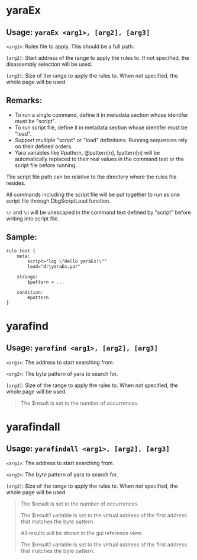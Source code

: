 # yaraEx

## Usage: `yaraEx <arg1>, [arg2], [arg3]`

`<arg1>`: Rules file to apply. This should be a full path.

`[arg2]`: Start address of the range to apply the rules to. If not specified, the disassembly selection will be used.

`[arg3]`: Size of the range to apply the rules to. When not specified, the whole page will be used.

## Remarks:

- To run a single command, define it in metadata section whose identifer must be "script".
- To run script file, define it in metadata section whose identifer must be "load".
- Support multiple "script" or "load" definitions. Running sequences rely on their defined orders.
- Yara variables like #pattern, @pattern[n], !pattern[n] will be automatically replaced to their real values
in the command text or the script file before running.

The script file path can be relative to the directory where the rules file resides.

All commands including the script file will be put together to run as one script file through DbgScriptLoad function.

`\r` and `\n` will be unescaped in the command text defined by "script" before writing into script file.

## Sample:
```
rule test {
    meta:
        script="log \"Hello yaraEx!\""
        load="d:\yaraEx.yar"

    strings:
        $pattern = ...
    
    condition:
        #pattern
}
```


# yarafind

## Usage: `yarafind <arg1>, [arg2], [arg3]`

`<arg1>`: The address to start searching from.

`<arg2>`: The byte pattern of yara to search for.

`[arg3]`: Size of the range to apply the rules to. When not specified, the whole page will be used.

>The $result is set to the number of occurrences.


# yarafindall

## Usage: `yarafindall <arg1>, [arg2], [arg3]`

`<arg1>`: The address to start searching from.

`<arg2>`: The byte pattern of yara to search for.

`[arg3]`: Size of the range to apply the rules to. When not specified, the whole page will be used.

>The $result is set to the number of occurrences.
> 
>The $result1 variable is set to the virtual address of the first address that matches the byte pattern.
> 
>All results will be shown in the gui reference view.
> 
>The $result1 variable is set to the virtual address of the first address that matches the byte pattern.

